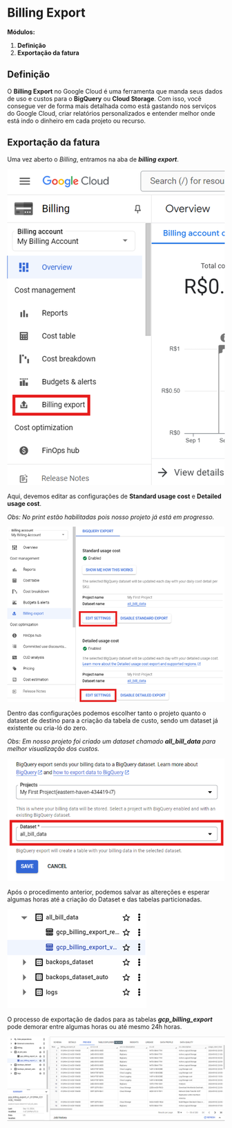 # Billing Export

**Módulos:**  
1. **Definição**
2. **Exportação da fatura**

## Definição

O **Billing Export** no Google Cloud é uma ferramenta que manda seus dados de uso e custos para o **BigQuery** ou **Cloud Storage**. Com isso, você consegue ver de forma mais detalhada como está gastando nos serviços do Google Cloud, criar relatórios personalizados e entender melhor onde está indo o dinheiro em cada projeto ou recurso.

## Exportação da fatura

Uma vez aberto o _Billing_, entramos na aba de **_billing export_**.

![Export](images/export.png)

Aqui, devemos editar as configurações de **Standard usage cost** e **Detailed usage cost**.

_Obs: No print estão habilitadas pois nosso projeto já está em progresso._

![Edição das configurações](images/editconfig.png)

Dentro das configurações podemos escolher tanto o projeto quanto o dataset de destino para a criação da tabela de custo, sendo um dataset já existente ou cria-ló do zero.

_Obs: Em nosso projeto foi criado um dataset chamado **all_bill_data** para melhor visualização dos custos._

![Escolhendo um dataset](images/dataset.png)

Após o procedimento anterior, podemos salvar as altereções e esperar algumas horas até a criação do Dataset e das tabelas particionadas.

![All_Bill_Data](images/allbilldata.png)

O processo de exportação de dados para as tabelas **_gcp_billing_export_** pode demorar entre algumas horas ou até mesmo 24h horas.

![Células](images/celulas.png)



